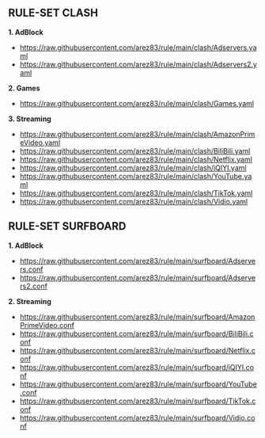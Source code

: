 **RULE-SET CLASH**
-
**1. AdBlock**

- https://raw.githubusercontent.com/arez83/rule/main/clash/Adservers.yaml
- https://raw.githubusercontent.com/arez83/rule/main/clash/Adservers2.yaml

**2. Games**

- https://raw.githubusercontent.com/arez83/rule/main/clash/Games.yaml

**3. Streaming**

- https://raw.githubusercontent.com/arez83/rule/main/clash/AmazonPrimeVideo.yaml
- https://raw.githubusercontent.com/arez83/rule/main/clash/BiliBili.yaml
- https://raw.githubusercontent.com/arez83/rule/main/clash/Netflix.yaml
- https://raw.githubusercontent.com/arez83/rule/main/clash/iQIYI.yaml
- https://raw.githubusercontent.com/arez83/rule/main/clash/YouTube.yaml
- https://raw.githubusercontent.com/arez83/rule/main/clash/TikTok.yaml
- https://raw.githubusercontent.com/arez83/rule/main/clash/Vidio.yaml

**RULE-SET SURFBOARD**
-
**1. AdBlock**

- https://raw.githubusercontent.com/arez83/rule/main/surfboard/Adservers.conf
- https://raw.githubusercontent.com/arez83/rule/main/surfboard/Adservers2.conf

**2. Streaming**

- https://raw.githubusercontent.com/arez83/rule/main/surfboard/AmazonPrimeVideo.conf
- https://raw.githubusercontent.com/arez83/rule/main/surfboard/BiliBili.conf
- https://raw.githubusercontent.com/arez83/rule/main/surfboard/Netflix.conf
- https://raw.githubusercontent.com/arez83/rule/main/surfboard/iQIYI.conf
- https://raw.githubusercontent.com/arez83/rule/main/surfboard/YouTube.conf
- https://raw.githubusercontent.com/arez83/rule/main/surfboard/TikTok.conf
- https://raw.githubusercontent.com/arez83/rule/main/surfboard/Vidio.conf
